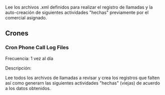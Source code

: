 Lee los archivos .xml definidos para realizar el registro de llamadas y la auto-creación de siguientes actividades "hechas" previamente por el comercial asignado.

## Crones

### Cron Phone Call Log Files
Frecuencia: 1 vez al día

Descripción:

Lee todos los archivos de llamadas a revisar y crea los registros que falten así como generarn las siguientes actividades "hechas" (viejas) de acuerdo a los datos obtenidos.
